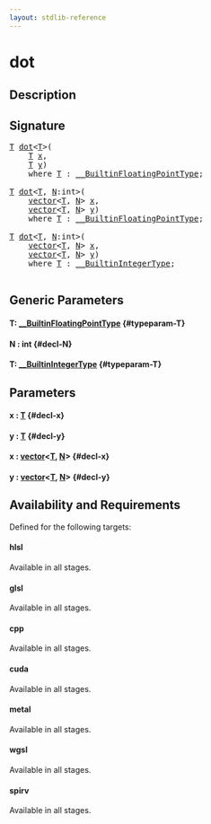```yaml
---
layout: stdlib-reference
---
```


# dot

## Description





## Signature 

<pre>
<a href="/stdlib-reference/global-decls/dot#typeparam-T" class="code_type">T</a> <a href="/stdlib-reference/global-decls/dot">dot</a>&lt;<a href="/stdlib-reference/global-decls/dot#typeparam-T" class="code_type">T</a>&gt;(
    <a href="/stdlib-reference/global-decls/dot#typeparam-T" class="code_type">T</a> <a href="/stdlib-reference/global-decls/dot#decl-x" class="code_param">x</a>,
    <a href="/stdlib-reference/global-decls/dot#typeparam-T" class="code_type">T</a> <a href="/stdlib-reference/global-decls/dot#decl-y" class="code_param">y</a>)
    <span class='code_keyword'>where</span> <a href="/stdlib-reference/global-decls/dot#typeparam-T" class="code_type">T</a> : <a href="/stdlib-reference/interfaces/BuiltinFloatingPointType/index" class="code_type">__BuiltinFloatingPointType</a>;

<a href="/stdlib-reference/global-decls/dot#typeparam-T" class="code_type">T</a> <a href="/stdlib-reference/global-decls/dot">dot</a>&lt;<a href="/stdlib-reference/global-decls/dot#typeparam-T" class="code_type">T</a>, <a href="/stdlib-reference/global-decls/dot#decl-N" class="code_var">N</a>:<span class="code_keyword">int</span>&gt;(
    <a href="/stdlib-reference/types/vector/index" class="code_type">vector</a>&lt;<a href="/stdlib-reference/global-decls/dot#typeparam-T" class="code_type">T</a>, <a href="/stdlib-reference/global-decls/dot#decl-N" class="code_var">N</a>&gt; <a href="/stdlib-reference/global-decls/dot#decl-x" class="code_param">x</a>,
    <a href="/stdlib-reference/types/vector/index" class="code_type">vector</a>&lt;<a href="/stdlib-reference/global-decls/dot#typeparam-T" class="code_type">T</a>, <a href="/stdlib-reference/global-decls/dot#decl-N" class="code_var">N</a>&gt; <a href="/stdlib-reference/global-decls/dot#decl-y" class="code_param">y</a>)
    <span class='code_keyword'>where</span> <a href="/stdlib-reference/global-decls/dot#typeparam-T" class="code_type">T</a> : <a href="/stdlib-reference/interfaces/BuiltinFloatingPointType/index" class="code_type">__BuiltinFloatingPointType</a>;

<a href="/stdlib-reference/global-decls/dot#typeparam-T" class="code_type">T</a> <a href="/stdlib-reference/global-decls/dot">dot</a>&lt;<a href="/stdlib-reference/global-decls/dot#typeparam-T" class="code_type">T</a>, <a href="/stdlib-reference/global-decls/dot#decl-N" class="code_var">N</a>:<span class="code_keyword">int</span>&gt;(
    <a href="/stdlib-reference/types/vector/index" class="code_type">vector</a>&lt;<a href="/stdlib-reference/global-decls/dot#typeparam-T" class="code_type">T</a>, <a href="/stdlib-reference/global-decls/dot#decl-N" class="code_var">N</a>&gt; <a href="/stdlib-reference/global-decls/dot#decl-x" class="code_param">x</a>,
    <a href="/stdlib-reference/types/vector/index" class="code_type">vector</a>&lt;<a href="/stdlib-reference/global-decls/dot#typeparam-T" class="code_type">T</a>, <a href="/stdlib-reference/global-decls/dot#decl-N" class="code_var">N</a>&gt; <a href="/stdlib-reference/global-decls/dot#decl-y" class="code_param">y</a>)
    <span class='code_keyword'>where</span> <a href="/stdlib-reference/global-decls/dot#typeparam-T" class="code_type">T</a> : <a href="/stdlib-reference/interfaces/BuiltinIntegerType/index" class="code_type">__BuiltinIntegerType</a>;

</pre>

## Generic Parameters

#### T: [\_\_BuiltinFloatingPointType](/stdlib-reference/interfaces/BuiltinFloatingPointType/index) {#typeparam-T}
#### N  : int {#decl-N}
#### T: [\_\_BuiltinIntegerType](/stdlib-reference/interfaces/BuiltinIntegerType/index) {#typeparam-T}

## Parameters

#### x  : [T](/stdlib-reference/global-decls/dot#typeparam-T) {#decl-x}
#### y  : [T](/stdlib-reference/global-decls/dot#typeparam-T) {#decl-y}
#### x  : [vector](/stdlib-reference/types/vector/index)\<[T](/stdlib-reference/types/vector/index#typeparam-T), [N](/stdlib-reference/types/vector/index#decl-N)\> {#decl-x}
#### y  : [vector](/stdlib-reference/types/vector/index)\<[T](/stdlib-reference/types/vector/index#typeparam-T), [N](/stdlib-reference/types/vector/index#decl-N)\> {#decl-y}

## Availability and Requirements

Defined for the following targets:

#### hlsl
Available in all stages.

#### glsl
Available in all stages.

#### cpp
Available in all stages.

#### cuda
Available in all stages.

#### metal
Available in all stages.

#### wgsl
Available in all stages.

#### spirv
Available in all stages.



